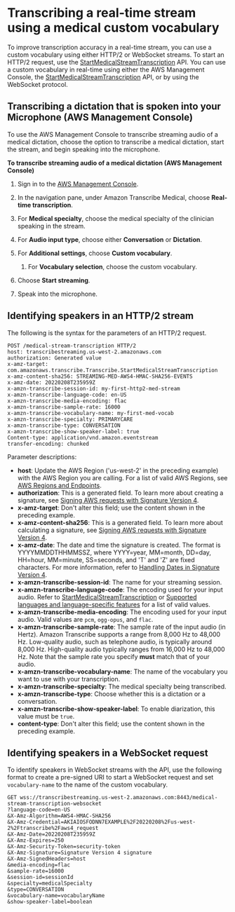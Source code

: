 # Transcribing a real\-time stream using a medical custom vocabulary<a name="start-med-vocab-stream"></a>

To improve transcription accuracy in a real\-time stream, you can use a custom vocabulary using either HTTP/2 or WebSocket streams\. To start an HTTP/2 request, use the [StartMedicalStreamTranscription](https://docs.aws.amazon.com/transcribe/latest/APIReference/API_streaming_StartMedicalStreamTranscription.html) API\. You can use a custom vocabulary in real\-time using either the AWS Management Console, the [StartMedicalStreamTranscription](https://docs.aws.amazon.com/transcribe/latest/APIReference/API_streaming_StartMedicalStreamTranscription.html) API, or by using the WebSocket protocol\.

## Transcribing a dictation that is spoken into your Microphone \(AWS Management Console\)<a name="streaming-medical-vocabulary-console"></a>

To use the AWS Management Console to transcribe streaming audio of a medical dictation, choose the option to transcribe a medical dictation, start the stream, and begin speaking into the microphone\.

**To transcribe streaming audio of a medical dictation \(AWS Management Console\)**

1. Sign in to the [AWS Management Console](https://console.aws.amazon.com/transcribe/)\.

1. In the navigation pane, under Amazon Transcribe Medical, choose **Real\-time transcription**\.

1. For **Medical specialty**, choose the medical specialty of the clinician speaking in the stream\.

1. For **Audio input type**, choose either **Conversation** or **Dictation**\.

1. For **Additional settings**, choose **Custom vocabulary**\.

   1. For **Vocabulary selection**, choose the custom vocabulary\.

1. Choose **Start streaming**\.

1. Speak into the microphone\.

## Identifying speakers in an HTTP/2 stream<a name="vocabulary-med-http2"></a>

The following is the syntax for the parameters of an HTTP/2 request\.

```
POST /medical-stream-transcription HTTP/2
host: transcribestreaming.us-west-2.amazonaws.com
authorization: Generated value
x-amz-target: com.amazonaws.transcribe.Transcribe.StartMedicalStreamTranscription
x-amz-content-sha256: STREAMING-MED-AWS4-HMAC-SHA256-EVENTS
x-amz-date: 20220208T235959Z
x-amzn-transcribe-session-id: my-first-http2-med-stream
x-amzn-transcribe-language-code: en-US
x-amzn-transcribe-media-encoding: flac
x-amzn-transcribe-sample-rate: 16000
x-amzn-transcribe-vocabulary-name: my-first-med-vocab
x-amzn-transcribe-specialty: PRIMARYCARE
x-amzn-transcribe-type: CONVERSATION
x-amzn-transcribe-show-speaker-label: true
Content-type: application/vnd.amazon.eventstream
transfer-encoding: chunked
```

Parameter descriptions:
+ **host**: Update the AWS Region \('us\-west\-2' in the preceding example\) with the AWS Region you are calling\. For a list of valid AWS Regions, see [AWS Regions and Endpoints](https://docs.aws.amazon.com/general/latest/gr/rande.html#transcribe_region)\.
+ **authorization**: This is a generated field\. To learn more about creating a signature, see [Signing AWS requests with Signature Version 4](https://docs.aws.amazon.com/general/latest/gr/sigv4_signing.html)\.
+ **x\-amz\-target**: Don't alter this field; use the content shown in the preceding example\.
+ **x\-amz\-content\-sha256**: This is a generated field\. To learn more about calculating a signature, see [Signing AWS requests with Signature Version 4](https://docs.aws.amazon.com/general/latest/gr/sigv4_signing.html)\.
+ **x\-amz\-date**: The date and time the signature is created\. The format is YYYYMMDDTHHMMSSZ, where YYYY=year, MM=month, DD=day, HH=hour, MM=minute, SS=seconds, and 'T' and 'Z' are fixed characters\. For more information, refer to [Handling Dates in Signature Version 4](https://docs.aws.amazon.com/general/latest/gr/sigv4-date-handling.html)\.
+ **x\-amzn\-transcribe\-session\-id**: The name for your streaming session\.
+ **x\-amzn\-transcribe\-language\-code**: The encoding used for your input audio\. Refer to [StartMedicalStreamTranscription](https://docs.aws.amazon.com/transcribe/latest/APIReference/API_streaming_StartMedicalStreamTranscription.html) or [Supported languages and language\-specific features](supported-languages.md) for a list of valid values\.
+ **x\-amzn\-transcribe\-media\-encoding**: The encoding used for your input audio\. Valid values are `pcm`, `ogg-opus`, and `flac`\.
+ **x\-amzn\-transcribe\-sample\-rate**: The sample rate of the input audio \(in Hertz\)\. Amazon Transcribe supports a range from 8,000 Hz to 48,000 Hz\. Low\-quality audio, such as telephone audio, is typically around 8,000 Hz\. High\-quality audio typically ranges from 16,000 Hz to 48,000 Hz\. Note that the sample rate you specify **must** match that of your audio\.
+ **x\-amzn\-transcribe\-vocabulary\-name**: The name of the vocabulary you want to use with your transcription\.
+ **x\-amzn\-transcribe\-specialty**: The medical specialty being transcribed\.
+ **x\-amzn\-transcribe\-type**: Choose whether this is a dictation or a conversation\.
+ **x\-amzn\-transcribe\-show\-speaker\-label**: To enable diarization, this value must be `true`\.
+ **content\-type**: Don't alter this field; use the content shown in the preceding example\.

## Identifying speakers in a WebSocket request<a name="vocabulary-websocket"></a>

To identify speakers in WebSocket streams with the API, use the following format to create a pre\-signed URI to start a WebSocket request and set `vocabulary-name` to the name of the custom vocabulary\. 

```
GET wss://transcribestreaming.us-west-2.amazonaws.com:8443/medical-stream-transcription-websocket
?language-code=en-US
&X-Amz-Algorithm=AWS4-HMAC-SHA256
&X-Amz-Credential=AKIAIOSFODNN7EXAMPLE%2F20220208%2Fus-west-2%2Ftranscribe%2Faws4_request
&X-Amz-Date=20220208T235959Z
&X-Amz-Expires=250
&X-Amz-Security-Token=security-token
&X-Amz-Signature=Signature Version 4 signature 
&X-Amz-SignedHeaders=host
&media-encoding=flac
&sample-rate=16000
&session-id=sessionId
&specialty=medicalSpecialty
&type=CONVERSATION
&vocabulary-name=vocabularyName
&show-speaker-label=boolean
```